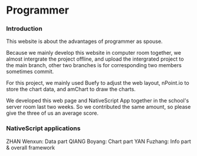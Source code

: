 # Programmer

### Introduction

This website is about the advantages of programmer as spouse. 

Because we mainly develop this website in computer room together, we almost intergrate the project offline, and upload the intergrated project to the main branch, other two branches is for corresponding two members sometimes commit.

For this project, we mainly used Buefy to adjust the web layout, nPoint.io to store the chart data, and amChart to draw the charts.

We developed this web page and NativeScript App together in the school's server room last two weeks. So we contributed the same amount, so please give the three of us an average score.

### NativeScript applications

ZHAN Wenxun: Data part
QIANG Boyang: Chart part
YAN Fuzhang: Info part & overall framework